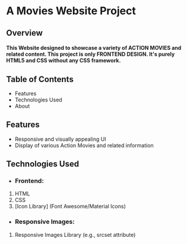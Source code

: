 # **A Movies Website Project**

## **Overview**


#### This Website designed to showcase a variety of **ACTION MOVIES** and related content. This project is only **FRONTEND DESIGN**. It's purely **HTML5** and **CSS** without any CSS framework.

## **Table of Contents**
<ul>
    <li><a>Features</a></li>
    <li><a>Technologies Used</a></li>
    <li><a>About</a></li>
</ul>

## **Features**
<ul>
    <li>Responsive and visually appealing UI</li>
    <li>Display of various Action Movies and related information </li>
</ul>

## **Technologies Used**
<ul>
    <li> <h3>Frontend:</h3></li>
</ul>
<ol>
    <li>HTML</li>
    <li>CSS</li>
    <li>[Icon Library] (Font Awesome/Material Icons)</li>
</ol>

<ul>
    <li> <h3>Responsive Images:</h3></li>
</ul>
<ol>
    <li>Responsive Images Library (e.g., srcset attribute)</li>
</ol>